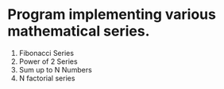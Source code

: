 # Program implementing various mathematical series.
1. Fibonacci Series
2. Power of 2 Series
3. Sum up to N Numbers
4. N factorial series